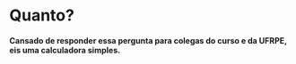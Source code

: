 # Quanto?

#### Cansado de responder essa pergunta para colegas do curso e da UFRPE, eis uma calculadora simples.